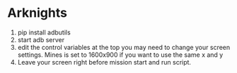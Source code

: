 # Arknights

1. pip install adbutils  
2. start adb server  
3. edit the control variables at the top you may need to change your screen settings. Mines is set to 1600x900 if you want to use the same x and y  
4. Leave your screen right before mission start and run script.

